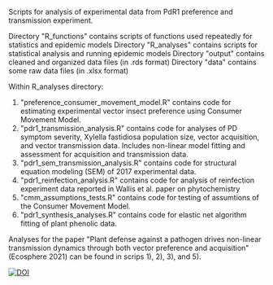 Scripts for analysis of experimental data from PdR1 preference and transmission experiment.

Directory "R_functions" contains scripts of functions used repeatedly for statistics and epidemic models
Directory "R_analyses" contains scripts for statistical analysis and running epidemic models
Directory "output" contains cleaned and organized data files (in .rds format)
Directory "data" contains some raw data files (in .xlsx format)

Within R_analyses directory:
1) "preference_consumer_movement_model.R" contains code for estimating experimental vector insect preference using Consumer Movement Model.
2) "pdr1_transmission_analysis.R" contains code for analyses of PD symptom severity, Xylella fastidiosa population size, vector acquisition, and vector transmission data. Includes non-linear model fitting and assessment for acquisition and transmission data.
3) "pdr1_sem_transmission_analysis.R" contains code for structural equation modeling (SEM) of 2017 experimental data.
4) "pdr1_reinfection_analysis.R" contains code for analysis of reinfection experiment data reported in Wallis et al. paper on phytochemistry
5) "cmm_assumptions_tests.R" contains code for testing of assumtions of the Consumer Movement Model.
6) "pdr1_synthesis_analyses.R" contains code for elastic net algorithm fitting of plant phenolic data.

Analyses for the paper "Plant defense against a pathogen drives non-linear transmission dynamics through both vector preference and acquisition" (Ecosphere 2021) can be found in scrips 1), 2), 3), and 5).

[![DOI](https://zenodo.org/badge/DOI/10.5281/zenodo.4547775.svg)](https://doi.org/10.5281/zenodo.4547775)
